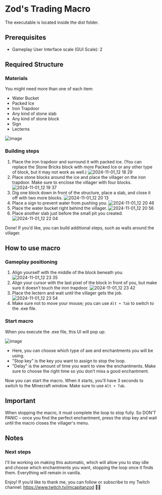 # Zod's Trading Macro
The executable is located inside the dist folder.
## Prerequisites
- Gameplay User Interface scale (GUI Scale): 2

## Required Structure
### Materials
You might need more than one of each item:
- Water Bucket
- Packed Ice
- Iron Trapdoor
- Any kind of stone slab
- Any kind of stone block
- Sign
- Lecterns

![image](https://github.com/user-attachments/assets/602a386a-2be2-4fff-8f72-9751a3978f9d)

### Building steps
1. Place the iron trapdoor and surround it with packed ice. (You can replace the Stone Bricks block with more Packed Ice or any other type of block, but it may not work as well.)
![2024-11-01_12 18 29](https://github.com/user-attachments/assets/348a66b3-d377-4677-aa40-557a32d7e9a8)
2. Place stone blocks around the ice and place the villager on the iron trapdoor. Make sure to enclose the villager with four blocks.
![2024-11-01_12 19 37](https://github.com/user-attachments/assets/2bff93e4-70c5-4752-8d73-2c63b2e90db1)
3. Dig one block down in front of the structure, place a slab, and close it off with two more blocks.
![2024-11-01_12 20 13](https://github.com/user-attachments/assets/ff3bb56e-28bf-4020-8330-2ebc9540a9f5)
4. Place a sign to prevent water from pushing you.
![2024-11-01_12 20 46](https://github.com/user-attachments/assets/8e435be1-865d-4e5b-ade0-59dd76548e56)
5. Place the water bucket right behind the villager.
![2024-11-01_12 20 56](https://github.com/user-attachments/assets/efe09c27-251e-4683-84cc-a8f5601e9f50)
6. Place another slab just before the small pit you created.
![2024-11-01_12 22 04](https://github.com/user-attachments/assets/7e5fa641-9794-48b0-b63e-7132c1203ddd)

Done!
If you’d like, you can build additional steps, such as walls around the villager.
## How to use macro
### Gameplay positioning
1. Align yourself with the middle of the block beneath you.
![2024-11-01_12 23 35](https://github.com/user-attachments/assets/cc2cf0cf-063d-4d18-bfc9-63b1297ce719)
2. Align your cursor with the last pixel of the block in front of you, but make sure it doesn’t touch the iron trapdoor.
![2024-11-01_12 23 42](https://github.com/user-attachments/assets/08c59481-190b-4566-b956-83c6d321f776)
3. Place the lectern and wait until the villager gets the job.
![2024-11-01_12 23 54](https://github.com/user-attachments/assets/1feb43d2-cb98-4159-92a8-435af6e1dc67)
4. Make sure not to move your mouse; you can use `Alt + Tab` to switch to the .exe file.
### Start macro
When you execute the .exe file, this UI will pop up:

![image](https://github.com/user-attachments/assets/a319bbb5-278e-4393-9806-2c63702fb789)
- Here, you can choose which type of axe and enchantments you will be using.
- "Stop key" is the key you want to assign to stop the loop.
- "Delay" is the amount of time you want to view the enchantments. Make sure to choose the right time so you don’t miss a good enchantment.

Now you can start the macro. When it starts, you'll have 3 seconds to switch to the Minecraft window. Make sure to use `Alt + Tab`.
## Important
When stopping the macro, it must complete the loop to stop fully. So DON'T PANIC – once you find the perfect enchantment, press the stop key and wait until the macro closes the villager's menu.

## Notes
### Next steps
I'll be working on making this automatic, which will allow you to stay idle and choose which enchantments you want, stopping the loop once it finds them. Everything will remain in vanilla.

Enjoy! If you’d like to thank me, you can follow or subscribe to my Twitch channel: https://www.twitch.tv/imcapitanzod 🐱‍👤
